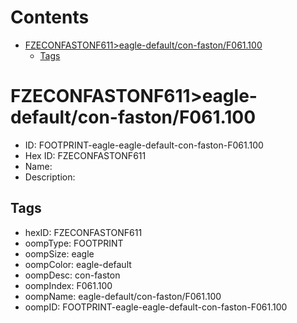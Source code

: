 



Contents
========

* [FZECONFASTONF611>eagle-default/con-faston/F061.100](#fzeconfastonf611eagle-defaultcon-fastonf061100)
	* [Tags](#tags)

# FZECONFASTONF611>eagle-default/con-faston/F061.100

- ID: FOOTPRINT-eagle-eagle-default-con-faston-F061.100
- Hex ID: FZECONFASTONF611
- Name: 
- Description: 

## Tags

- hexID: FZECONFASTONF611
- oompType: FOOTPRINT
- oompSize: eagle
- oompColor: eagle-default
- oompDesc: con-faston
- oompIndex: F061.100
- oompName: eagle-default/con-faston/F061.100
- oompID: FOOTPRINT-eagle-eagle-default-con-faston-F061.100

